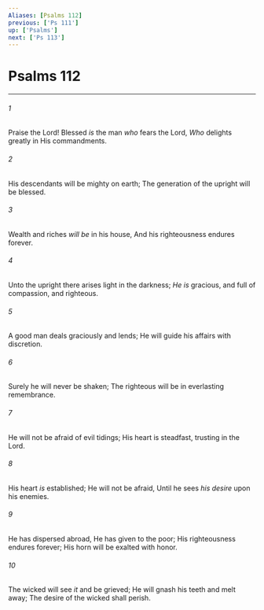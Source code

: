 ```yaml
---
Aliases: [Psalms 112]
previous: ['Ps 111']
up: ['Psalms']
next: ['Ps 113']
---
```

# Psalms 112

***


###### 1 
Praise the Lord! Blessed _is_ the man _who_ fears the Lord, _Who_ delights greatly in His commandments. 

###### 2 
His descendants will be mighty on earth; The generation of the upright will be blessed. 

###### 3 
Wealth and riches _will be_ in his house, And his righteousness endures forever. 

###### 4 
Unto the upright there arises light in the darkness; _He is_ gracious, and full of compassion, and righteous. 

###### 5 
A good man deals graciously and lends; He will guide his affairs with discretion. 

###### 6 
Surely he will never be shaken; The righteous will be in everlasting remembrance. 

###### 7 
He will not be afraid of evil tidings; His heart is steadfast, trusting in the Lord. 

###### 8 
His heart _is_ established; He will not be afraid, Until he sees _his desire_ upon his enemies. 

###### 9 
He has dispersed abroad, He has given to the poor; His righteousness endures forever; His horn will be exalted with honor. 

###### 10 
The wicked will see _it_ and be grieved; He will gnash his teeth and melt away; The desire of the wicked shall perish.
